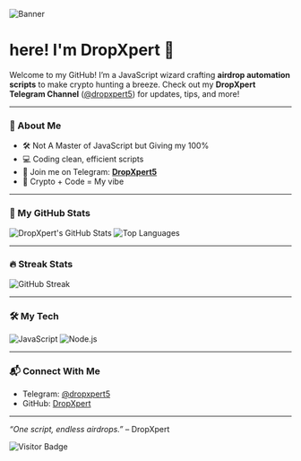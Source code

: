 ![Banner](https://static.wixstatic.com/media/53fad0_ce0704caa0174d6aa9b2b8101a62fa77~mv2.gif)
# here! I'm DropXpert 👋

Welcome to my GitHub! I’m a JavaScript wizard crafting **airdrop automation scripts** to make crypto hunting a breeze. Check out my **DropXpert Telegram Channel** ([@dropxpert5](https://t.me/dropxpert5)) for updates, tips, and more!

---

### 🌟 About Me
- 🛠️ Not A Master of JavaScript but Giving my 100%
- 💻 Coding clean, efficient scripts
- 📩 Join me on Telegram: **[DropXpert5](https://t.me/dropxpert5)**
- 🚀 Crypto + Code = My vibe

---

### 🚀 My GitHub Stats
![DropXpert's GitHub Stats](https://github-readme-stats.vercel.app/api?username=DropXpert&show_icons=true&theme=midnight-purple)
![Top Languages](https://github-readme-stats.vercel.app/api/top-langs/?username=DropXpert&layout=compact&theme=midnight-purple)

---

### 🔥 Streak Stats
![GitHub Streak](https://github-readme-streak-stats.herokuapp.com/?user=DropXpert&theme=midnight-purple)

---

### 🛠️ My Tech
![JavaScript](https://img.shields.io/badge/-JavaScript-F7DF1E?style=flat&logo=javascript&logoColor=black)
![Node.js](https://img.shields.io/badge/-Node.js-339933?style=flat&logo=node.js&logoColor=white)

---

### 📬 Connect With Me
- Telegram: [@dropxpert5](https://t.me/dropxpert5)
- GitHub: [DropXpert](https://github.com/DropXpert)

---

*“One script, endless airdrops.”* – DropXpert

![Visitor Badge](https://visitor-badge.laobi.icu/badge?page_id=DropXpert.DropXpert)
